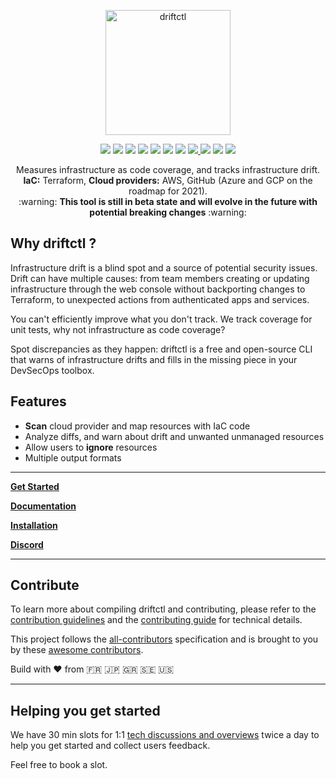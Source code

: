 <p align="center">
  <img width="200" src="https://docs.driftctl.com/img/driftctl_dark.svg" alt="driftctl">
</p>

<p align="center">
  <img src="https://circleci.com/gh/cloudskiff/driftctl.svg?style=shield"/>
  <img src="https://goreportcard.com/badge/github.com/cloudskiff/driftctl"/>
  <img src="https://img.shields.io/github/license/cloudskiff/driftctl">
  <img src="https://img.shields.io/github/v/release/cloudskiff/driftctl">
  <img src="https://img.shields.io/github/go-mod/go-version/cloudskiff/driftctl">
  <img src="https://img.shields.io/github/downloads/cloudskiff/driftctl/total.svg"/>
  <img src="https://img.shields.io/bintray/dt/homebrew/bottles/driftctl?label=homebrew"/>
  <a href="https://codecov.io/gh/cloudskiff/driftctl">
    <img src="https://codecov.io/gh/cloudskiff/driftctl/branch/main/graph/badge.svg?token=8C5R02G5S7"/>
  </a>
  <img src="https://img.shields.io/docker/pulls/cloudskiff/driftctl"/>
  <img src="https://img.shields.io/docker/image-size/cloudskiff/driftctl"/>
  <a href="https://discord.gg/NMCBxtD7Nd">
    <img src="https://img.shields.io/discord/783720783469871124?color=%237289da&label=discord&logo=discord"/>
  </a>
</p>

<p align="center">
  Measures infrastructure as code coverage, and tracks infrastructure drift.<br>
  <strong>IaC:</strong> Terraform, <strong>Cloud providers:</strong> AWS, GitHub (Azure and GCP on the roadmap for 2021).<br>
  :warning: <strong>This tool is still in beta state and will evolve in the future with potential breaking changes</strong> :warning:
</p>

## Why driftctl ?

Infrastructure drift is a blind spot and a source of potential security issues.
Drift can have multiple causes: from team members creating or updating infrastructure through the web console without backporting changes to Terraform, to unexpected actions from authenticated apps and services. 

You can't efficiently improve what you don't track. We track coverage for unit tests, why not infrastructure as code coverage?

Spot discrepancies as they happen: driftctl is a free and open-source CLI that warns of infrastructure drifts and fills in the missing piece in your DevSecOps toolbox.


## Features

- **Scan** cloud provider and map resources with IaC code
- Analyze diffs, and warn about drift and unwanted unmanaged resources
- Allow users to **ignore** resources
- Multiple output formats

---

**[Get Started](https://driftctl.com/product/quick-tutorial/)**

**[Documentation](https://docs.driftctl.com)**

**[Installation](https://docs.driftctl.com/installation)**

**[Discord](https://discord.gg/NMCBxtD7Nd)**

---

## Contribute

To learn more about compiling driftctl and contributing, please refer to the [contribution guidelines](.github/CONTRIBUTING.md) and the [contributing guide](docs/README.md) for technical details.

This project follows the [all-contributors](https://github.com/all-contributors/all-contributors) specification and is brought to you by these [awesome contributors](CONTRIBUTORS.md).

Build with ❤️️ from 🇫🇷 🇯🇵 🇬🇷 🇸🇪 🇺🇸

---

## Helping you get started

We have 30 min slots for 1:1 [tech discussions and overviews](https://calendly.com/stephanejourdan/30min) twice a day to help you get started and collect users feedback.

Feel free to book a slot.
